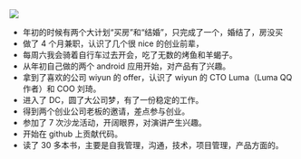 <img src='https://www.digitalchina.com/statics/zhsite/images/icon/logo4.jpg'/>

- 年初的时候有两个大计划“买房”和“结婚”，只完成了一个，婚结了，房没买
- 做了 4 个月兼职，认识了几个很 nice 的创业前辈，
- 每周六我会骑着自行车过去开会，吃了无数的烤鱼和羊蝎子。
- 从年初自己做的两个 android 应用开始，对产品有了兴趣。
- 拿到了喜欢的公司 wiyun 的 offer，认识了 wiyun 的 CTO Luma（Luma QQ 作者）和 COO 刘琦。
- 进入了 DC，圆了大公司梦，有了一份稳定的工作。
- 得到两个创业公司老板的邀请，差点参与创业。
- 参加了 7 次沙龙活动，开阔眼界，对演讲产生兴趣。
- 开始在 github 上贡献代码。
- 读了 30 多本书，主要是自我管理，沟通，技术，项目管理，产品方面的。
